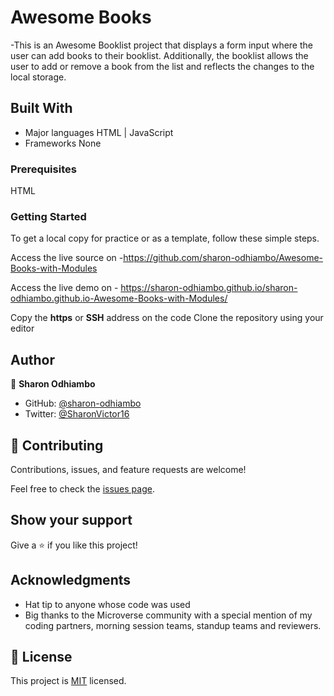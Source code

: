 

# Awesome Books
-This is an Awesome Booklist project that displays a form input where the user can add books to their booklist. Additionally, the booklist allows the user to add or remove a book from the list and reflects the changes to the local storage.

## Built With

- Major languages 
  HTML | JavaScript
- Frameworks
  None
  
 ### Prerequisites
HTML

### Getting Started
To get a local copy for practice or as a template, follow these simple steps.

Access the live source on -https://github.com/sharon-odhiambo/Awesome-Books-with-Modules

Access the live demo on - https://sharon-odhiambo.github.io/sharon-odhiambo.github.io-Awesome-Books-with-Modules/

Copy the **https** or **SSH** address on the code
Clone the repository using your editor   

## Author

👤 **Sharon Odhiambo**

- GitHub: [@sharon-odhiambo](https://github.com/sharon-odhiambo)
- Twitter: [@SharonVictor16](https://twitter.com/sharonvictor16)

## 🤝 Contributing

Contributions, issues, and feature requests are welcome!

Feel free to check the [issues page](../../issues/).

## Show your support

Give a ⭐️ if you like this project!

## Acknowledgments

- Hat tip to anyone whose code was used
- Big thanks to the Microverse community with a special mention of my coding partners, morning session teams, standup teams and reviewers.
## 📝 License
This project is [MIT](./LICENSE.txt) licensed.
